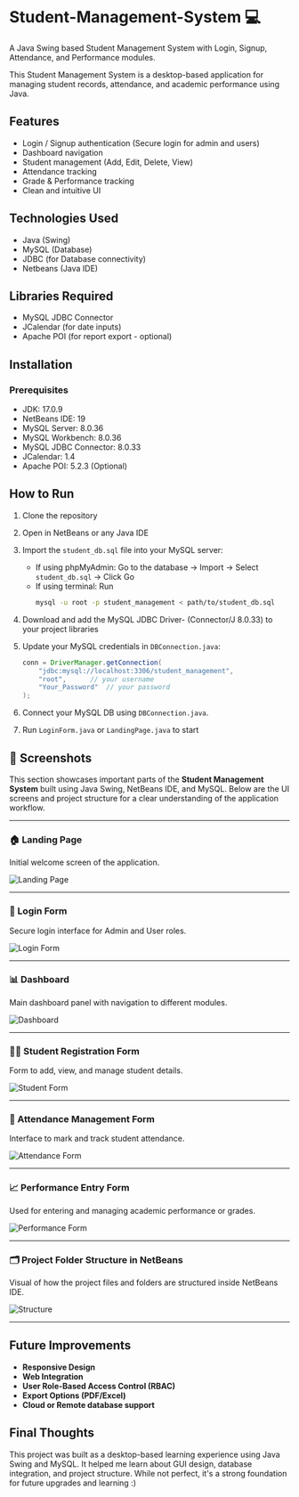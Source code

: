 # Student-Management-System 💻
A Java Swing based Student Management System with Login, Signup, Attendance, and Performance modules.

This Student Management System is a desktop-based application for managing student records, attendance, and academic performance using Java.

## Features
- Login / Signup authentication (Secure login for admin and users)
- Dashboard navigation  
- Student management (Add, Edit, Delete, View)  
- Attendance tracking  
- Grade & Performance tracking 
- Clean and intuitive UI

## Technologies Used
- Java (Swing)  
- MySQL (Database)  
- JDBC (for Database connectivity)
- Netbeans (Java IDE)

## Libraries Required
- MySQL JDBC Connector
- JCalendar (for date inputs)
- Apache POI (for report export - optional)

## Installation

### Prerequisites
- JDK: 17.0.9
- NetBeans IDE: 19
- MySQL Server: 8.0.36
- MySQL Workbench: 8.0.36
- MySQL JDBC Connector: 8.0.33
- JCalendar: 1.4
- Apache POI: 5.2.3 (Optional)

## How to Run
1. Clone the repository
2. Open in NetBeans or any Java IDE
3. Import the `student_db.sql` file into your MySQL server:
   - If using phpMyAdmin: Go to the database → Import → Select `student_db.sql` → Click Go
   - If using terminal: Run  
     ```bash
     mysql -u root -p student_management < path/to/student_db.sql
     ```
4. Download and add the MySQL JDBC Driver- (Connector/J 8.0.33) to your project libraries 
5. Update your MySQL credentials in `DBConnection.java`:

   ```java
   conn = DriverManager.getConnection(
       "jdbc:mysql://localhost:3306/student_management",
       "root",      // your username
       "Your_Password"  // your password
   );

6. Connect your MySQL DB using `DBConnection.java`.     
7. Run `LoginForm.java` or `LandingPage.java` to start
   

## 📸 Screenshots

This section showcases important parts of the **Student Management System** built using Java Swing, NetBeans IDE, and MySQL. Below are the UI screens and project structure for a clear understanding of the application workflow.

---

### 🏠 Landing Page  
Initial welcome screen of the application.

![Landing Page](assets/landing_page.png)

---

### 🔐 Login Form  
Secure login interface for Admin and User roles.

![Login Form](assets/login_form.png)

---

### 📊 Dashboard  
Main dashboard panel with navigation to different modules.

![Dashboard](assets/dashboard.png)

---

### 🧑‍🎓 Student Registration Form  
Form to add, view, and manage student details.

![Student Form](assets/student_form.png)

---

### 📅 Attendance Management Form  
Interface to mark and track student attendance.

![Attendance Form](assets/attendance_form.png)

---

### 📈 Performance Entry Form  
Used for entering and managing academic performance or grades.

![Performance Form](assets/performance_form.png)

---

### 🗂️ Project Folder Structure in NetBeans  
Visual of how the project files and folders are structured inside NetBeans IDE.

![Structure](assets/structure.png)

---

 ## Future Improvements 
 - **Responsive Design**
 - **Web Integration**
 - **User Role-Based Access Control (RBAC)**  
 - **Export Options (PDF/Excel)**
 - **Cloud or Remote database support**

 ## Final Thoughts

This project was built as a desktop-based learning experience using Java Swing and MySQL. It helped me learn about GUI design, database integration, and project structure. While not perfect, it's a strong foundation for future upgrades and learning :)
